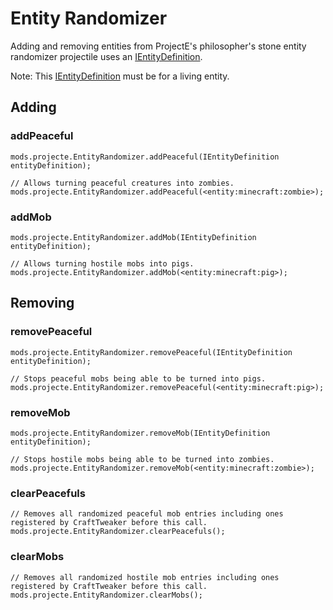 # Entity Randomizer

Adding and removing entities from ProjectE's philosopher's stone entity randomizer projectile uses an [IEntityDefinition](/Vanilla/Entities/IEntityDefinition/).

Note: This [IEntityDefinition](/Vanilla/Entities/IEntityDefinition/) must be for a living entity.

## Adding

### addPeaceful

```zenscript
mods.projecte.EntityRandomizer.addPeaceful(IEntityDefinition entityDefinition);

// Allows turning peaceful creatures into zombies. 
mods.projecte.EntityRandomizer.addPeaceful(<entity:minecraft:zombie>);
```

### addMob

```zenscript
mods.projecte.EntityRandomizer.addMob(IEntityDefinition entityDefinition);

// Allows turning hostile mobs into pigs.
mods.projecte.EntityRandomizer.addMob(<entity:minecraft:pig>);
```

## Removing

### removePeaceful

```zenscript
mods.projecte.EntityRandomizer.removePeaceful(IEntityDefinition entityDefinition);

// Stops peaceful mobs being able to be turned into pigs.
mods.projecte.EntityRandomizer.removePeaceful(<entity:minecraft:pig>);
```

### removeMob

```zenscript
mods.projecte.EntityRandomizer.removeMob(IEntityDefinition entityDefinition);

// Stops hostile mobs being able to be turned into zombies.
mods.projecte.EntityRandomizer.removeMob(<entity:minecraft:zombie>);
```

### clearPeacefuls

```zenscript
// Removes all randomized peaceful mob entries including ones registered by CraftTweaker before this call.
mods.projecte.EntityRandomizer.clearPeacefuls();
```

### clearMobs

```zenscript
// Removes all randomized hostile mob entries including ones registered by CraftTweaker before this call.
mods.projecte.EntityRandomizer.clearMobs();
```
